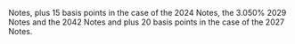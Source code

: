 Notes, plus 15 basis points in the case of the 2024 Notes, the 3.050% 2029 Notes and the 2042 Notes
and plus 20 basis points in the case of the 2027 Notes.